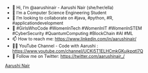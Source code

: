 - 👋  Hi, I’m @aarushinair - Aarushi Nair (she/her/ella)
- 👀  I’m a Computer Science Engineering Student
- 💞️  I’m looking to collaborate on #java, #python, #R, #applicationdevelopment
- 🌱  #GirlsWhoCode #WomenInTech #WomenInIT #WomenInSTEM #CyberSecurity #QuantumComputing #BlockChain #AI #ML
- 📫  How to reach me: https://www.linkedin.com/in/aarushinair/
- 👩‍🏫  YouTube Channel - Code with Aarushi : https://www.youtube.com/channel/UCKj5T1ELHCmkGKujkpqtl7Q
- 🙋‍  Follow me on Twitter: https://twitter.com/aarushinair_/


<div class="badge-base LI-profile-badge" data-locale="en_US" data-size="medium" data-theme="dark" data-type="VERTICAL" data-vanity="aarushinair" data-version="v1"><a class="badge-base__link LI-simple-link" href="https://in.linkedin.com/in/aarushinair?trk=profile-badge">Aarushi Nair</a></div>
              
<!---
aarushinair/aarushinair is a ✨ special ✨ repository because its `README.md` (this file) appears on your GitHub profile.
You can click the Preview link to take a look at your changes.
--->
